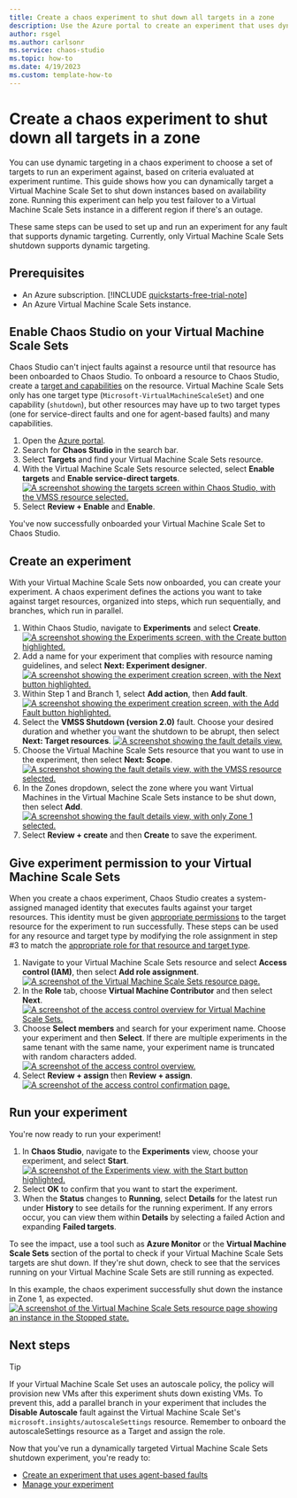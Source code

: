 ```yaml
---
title: Create a chaos experiment to shut down all targets in a zone
description: Use the Azure portal to create an experiment that uses dynamic targeting to select hosts in a zone
author: rsgel
ms.author: carlsonr
ms.service: chaos-studio
ms.topic: how-to
ms.date: 4/19/2023
ms.custom: template-how-to
---
```


# Create a chaos experiment to shut down all targets in a zone

You can use dynamic targeting in a chaos experiment to choose a set of targets to run an experiment against, based on criteria evaluated at experiment runtime. This guide shows how you can dynamically target a Virtual Machine Scale Set to shut down instances based on availability zone. Running this experiment can help you test failover to a Virtual Machine Scale Sets instance in a different region if there's an outage.

These same steps can be used to set up and run an experiment for any fault that supports dynamic targeting. Currently, only Virtual Machine Scale Sets shutdown supports dynamic targeting.

## Prerequisites

- An Azure subscription. [!INCLUDE [quickstarts-free-trial-note](../../includes/quickstarts-free-trial-note.md)] 
- An Azure Virtual Machine Scale Sets instance.
 
## Enable Chaos Studio on your Virtual Machine Scale Sets

Chaos Studio can't inject faults against a resource until that resource has been onboarded to Chaos Studio. To onboard a resource to Chaos Studio, create a [target and capabilities](chaos-studio-targets-capabilities.md) on the resource. Virtual Machine Scale Sets only has one target type (`Microsoft-VirtualMachineScaleSet`) and one capability (`shutdown`), but other resources may have up to two target types (one for service-direct faults and one for agent-based faults) and many capabilities.

1. Open the [Azure portal](https://portal.azure.com).
1. Search for **Chaos Studio** in the search bar.
1. Select **Targets** and find your Virtual Machine Scale Sets resource.
1. With the Virtual Machine Scale Sets resource selected, select **Enable targets** and **Enable service-direct targets**.
[ ![A screenshot showing the targets screen within Chaos Studio, with the VMSS resource selected.](images/tutorial-dynamic-targets-enable.png) ](images/tutorial-dynamic-targets-enable.png#lightbox)
1. Select **Review + Enable** and **Enable**.

You've now successfully onboarded your Virtual Machine Scale Set to Chaos Studio.

## Create an experiment

With your Virtual Machine Scale Sets now onboarded, you can create your experiment. A chaos experiment defines the actions you want to take against target resources, organized into steps, which run sequentially, and branches, which run in parallel. 

1. Within Chaos Studio, navigate to **Experiments** and select **Create**.
[ ![A screenshot showing the Experiments screen, with the Create button highlighted.](images/tutorial-dynamic-targets-experiment-browse.png)](images/tutorial-dynamic-targets-experiment-browse.png#lightbox)
1. Add a name for your experiment that complies with resource naming guidelines, and select **Next: Experiment designer**.
[ ![A screenshot showing the experiment creation screen, with the Next button highlighted.](images/tutorial-dynamic-targets-create-exp.png)](images/tutorial-dynamic-targets-experiment-create-exp.png#lightbox)
1. Within Step 1 and Branch 1, select **Add action**, then **Add fault**.
[ ![A screenshot showing the experiment creation screen, with the Add Fault button highlighted.](images/tutorial-dynamic-targets-experiment-fault.png)](images/tutorial-dynamic-targets-experiment-fault.png#lightbox)
1. Select the **VMSS Shutdown (version 2.0)** fault. Choose your desired duration and whether you want the shutdown to be abrupt, then select **Next: Target resources**.
[ ![A screenshot showing the fault details view.](images/tutorial-dynamic-targets-fault-details.png)](images/tutorial-dynamic-targets-fault-details.png#lightbox)
1. Choose the Virtual Machine Scale Sets resource that you want to use in the experiment, then select **Next: Scope**.
[ ![A screenshot showing the fault details view, with the VMSS resource selected.](images/tutorial-dynamic-targets-fault-resources.png)](images/tutorial-dynamic-targets-fault-resources.png#lightbox)
1. In the Zones dropdown, select the zone where you want Virtual Machines in the Virtual Machine Scale Sets instance to be shut down, then select **Add**.
[ ![A screenshot showing the fault details view, with only Zone 1 selected.](images/tutorial-dynamic-targets-fault-zones.png)](images/tutorial-dynamic-targets-fault-zones.png#lightbox)
1. Select **Review + create** and then **Create** to save the experiment.

## Give experiment permission to your Virtual Machine Scale Sets

When you create a chaos experiment, Chaos Studio creates a system-assigned managed identity that executes faults against your target resources. This identity must be given [appropriate permissions](chaos-studio-fault-providers.md) to the target resource for the experiment to run successfully. These steps can be used for any resource and target type by modifying the role assignment in step #3 to match the [appropriate role for that resource and target type](chaos-studio-fault-providers.md).

1. Navigate to your Virtual Machine Scale Sets resource and select **Access control (IAM)**, then select **Add role assignment**.
[ ![A screenshot of the Virtual Machine Scale Sets resource page.](images/tutorial-dynamic-targets-vmss-iam.png)](images/tutorial-dynamic-targets-vmss-iam.png#lightbox)
3. In the **Role** tab, choose **Virtual Machine Contributor** and then select **Next**.
[ ![A screenshot of the access control overview for Virtual Machine Scale Sets.](images/tutorial-dynamic-targets-role-selection.png)](images/tutorial-dynamic-targets-role-selection.png#lightbox)
1. Choose **Select members** and search for your experiment name. Choose your experiment and then **Select**. If there are multiple experiments in the same tenant with the same name, your experiment name is truncated with random characters added.
[ ![A screenshot of the access control overview.](images/tutorial-dynamic-targets-role-assignment.png)](images/tutorial-dynamic-targets-role-assignment.png#lightbox)
1. Select **Review + assign** then **Review + assign**.
[ ![A screenshot of the access control confirmation page.](images/tutorial-dynamic-targets-role-confirmation.png)](images/tutorial-dynamic-targets-role-confirmation.png#lightbox)


## Run your experiment

You're now ready to run your experiment!

1. In **Chaos Studio**, navigate to the **Experiments** view, choose your experiment, and select **Start**.
[ ![A screenshot of the Experiments view, with the Start button highlighted.](images/tutorial-dynamic-targets-start-experiment.png)](images/tutorial-dynamic-targets-start-experiment.png#lightbox)
1. Select **OK** to confirm that you want to start the experiment.
1. When the **Status** changes to **Running**, select **Details** for the latest run under **History** to see details for the running experiment. If any errors occur, you can view them within **Details** by selecting a failed Action and expanding **Failed targets**.

To see the impact, use a tool such as **Azure Monitor** or the **Virtual Machine Scale Sets** section of the portal to check if your Virtual Machine Scale Sets targets are shut down. If they're shut down, check to see that the services running on your Virtual Machine Scale Sets are still running as expected.

In this example, the chaos experiment successfully shut down the instance in Zone 1, as expected.
[ ![A screenshot of the Virtual Machine Scale Sets resource page showing an instance in the Stopped state.](images/tutorial-dynamic-targets-view-vmss.png)](images/tutorial-dynamic-targets-view-vmss.png#lightbox)

## Next steps

> [!TIP]
> If your Virtual Machine Scale Set uses an autoscale policy, the policy will provision new VMs after this experiment shuts down existing VMs. To prevent this, add a parallel branch in your experiment that includes the **Disable Autoscale** fault against the Virtual Machine Scale Set's `microsoft.insights/autoscaleSettings` resource. Remember to onboard the autoscaleSettings resource as a Target and assign the role.

Now that you've run a dynamically targeted Virtual Machine Scale Sets shutdown experiment, you're ready to:
- [Create an experiment that uses agent-based faults](chaos-studio-tutorial-agent-based-portal.md)
- [Manage your experiment](chaos-studio-run-experiment.md)